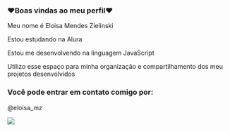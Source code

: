 ### ❤Boas vindas ao meu perfil❤ 

Meu nome é Eloisa Mendes Zielinski

Estou estudando na Alura

Estou me desenvolvendo na linguagem JavaScript

Utilizo esse espaço para minha organização e compartilhamento dos meu projetos desenvolvidos

### Você pode entrar em contato comigo por:

@eloisa_mz

![](https://media1.tenor.com/m/V4ivN9aLIQcAAAAd/s%C3%A3o-paulo-cdb.gif)
